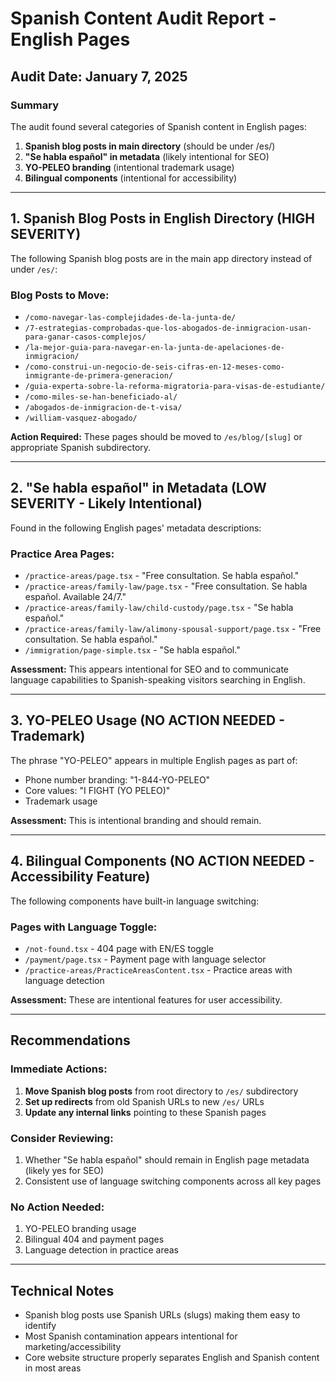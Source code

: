 # Spanish Content Audit Report - English Pages

## Audit Date: January 7, 2025

### Summary

The audit found several categories of Spanish content in English pages:

1. **Spanish blog posts in main directory** (should be under /es/)
2. **"Se habla español" in metadata** (likely intentional for SEO)
3. **YO-PELEO branding** (intentional trademark usage)
4. **Bilingual components** (intentional for accessibility)

---

## 1. Spanish Blog Posts in English Directory (HIGH SEVERITY)

The following Spanish blog posts are in the main app directory instead of under `/es/`:

### Blog Posts to Move:
- `/como-navegar-las-complejidades-de-la-junta-de/`
- `/7-estrategias-comprobadas-que-los-abogados-de-inmigracion-usan-para-ganar-casos-complejos/`
- `/la-mejor-guia-para-navegar-en-la-junta-de-apelaciones-de-inmigracion/`
- `/como-construi-un-negocio-de-seis-cifras-en-12-meses-como-inmigrante-de-primera-generacion/`
- `/guia-experta-sobre-la-reforma-migratoria-para-visas-de-estudiante/`
- `/como-miles-se-han-beneficiado-al/`
- `/abogados-de-inmigracion-de-t-visa/`
- `/william-vasquez-abogado/`

**Action Required:** These pages should be moved to `/es/blog/[slug]` or appropriate Spanish subdirectory.

---

## 2. "Se habla español" in Metadata (LOW SEVERITY - Likely Intentional)

Found in the following English pages' metadata descriptions:

### Practice Area Pages:
- `/practice-areas/page.tsx` - "Free consultation. Se habla español."
- `/practice-areas/family-law/page.tsx` - "Free consultation. Se habla español. Available 24/7."
- `/practice-areas/family-law/child-custody/page.tsx` - "Se habla español."
- `/practice-areas/family-law/alimony-spousal-support/page.tsx` - "Free consultation. Se habla español."
- `/immigration/page-simple.tsx` - "Se habla español."

**Assessment:** This appears intentional for SEO and to communicate language capabilities to Spanish-speaking visitors searching in English.

---

## 3. YO-PELEO Usage (NO ACTION NEEDED - Trademark)

The phrase "YO-PELEO" appears in multiple English pages as part of:
- Phone number branding: "1-844-YO-PELEO"
- Core values: "I FIGHT (YO PELEO)"
- Trademark usage

**Assessment:** This is intentional branding and should remain.

---

## 4. Bilingual Components (NO ACTION NEEDED - Accessibility Feature)

The following components have built-in language switching:

### Pages with Language Toggle:
- `/not-found.tsx` - 404 page with EN/ES toggle
- `/payment/page.tsx` - Payment page with language selector
- `/practice-areas/PracticeAreasContent.tsx` - Practice areas with language detection

**Assessment:** These are intentional features for user accessibility.

---

## Recommendations

### Immediate Actions:
1. **Move Spanish blog posts** from root directory to `/es/` subdirectory
2. **Set up redirects** from old Spanish URLs to new `/es/` URLs
3. **Update any internal links** pointing to these Spanish pages

### Consider Reviewing:
1. Whether "Se habla español" should remain in English page metadata (likely yes for SEO)
2. Consistent use of language switching components across all key pages

### No Action Needed:
1. YO-PELEO branding usage
2. Bilingual 404 and payment pages
3. Language detection in practice areas

---

## Technical Notes

- Spanish blog posts use Spanish URLs (slugs) making them easy to identify
- Most Spanish contamination appears intentional for marketing/accessibility
- Core website structure properly separates English and Spanish content in most areas
